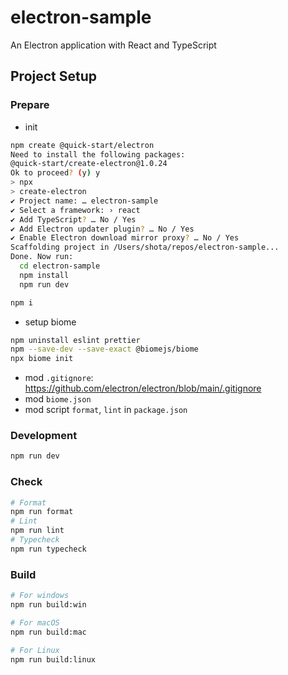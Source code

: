 # electron-sample

An Electron application with React and TypeScript


## Project Setup

### Prepare
- init
```bash
npm create @quick-start/electron
Need to install the following packages:
@quick-start/create-electron@1.0.24
Ok to proceed? (y) y
> npx
> create-electron
✔ Project name: … electron-sample
✔ Select a framework: › react
✔ Add TypeScript? … No / Yes
✔ Add Electron updater plugin? … No / Yes
✔ Enable Electron download mirror proxy? … No / Yes
Scaffolding project in /Users/shota/repos/electron-sample...
Done. Now run:
  cd electron-sample
  npm install
  npm run dev
```

```bash
npm i
```

- setup biome
```bash
npm uninstall eslint prettier
npm --save-dev --save-exact @biomejs/biome
npx biome init
```

- mod `.gitignore`: https://github.com/electron/electron/blob/main/.gitignore
- mod `biome.json`
- mod script `format`, `lint` in `package.json`

### Development

```bash
npm run dev
```

### Check

```bash
# Format
npm run format
# Lint
npm run lint
# Typecheck
npm run typecheck
```

### Build

```bash
# For windows
npm run build:win

# For macOS
npm run build:mac

# For Linux
npm run build:linux
```

